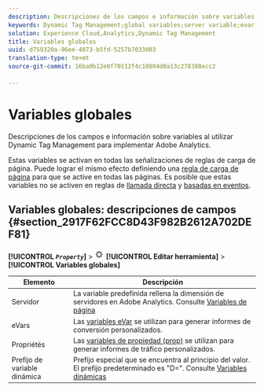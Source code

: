 ```yaml
---
description: Descripciones de los campos e información sobre variables al utilizar Dynamic Tag Management para implementar Adobe Analytics.
keywords: Dynamic Tag Management;global variables;server variable;evar;props;dynamic variable prefix;dynamic variable
solution: Experience Cloud,Analytics,Dynamic Tag Management
title: Variables globales
uuid: d759320a-96ee-4073-b5fd-5257b7033003
translation-type: tm+mt
source-git-commit: 16ba0b12e0f70112f4c10804d0a13c278388ecc2

---
```



# Variables globales

Descripciones de los campos e información sobre variables al utilizar Dynamic Tag Management para implementar Adobe Analytics.

Estas variables se activan en todas las señalizaciones de reglas de carga de página. Puede lograr el mismo efecto definiendo una [regla de carga de página](/help/implement/c-implement-with-dtm/c-rules/t-rules-page-conditions.md) para que se active en todas las páginas. Es posible que estas variables no se activen en reglas de [llamada directa](/help/implement/c-implement-with-dtm/c-rules/t-rules-direct-conditions.md) y [basadas en eventos](/help/implement/c-implement-with-dtm/c-rules/t-rules-event-conditions.md).

## Variables globales: descripciones de campos {#section_2917F62FCC8D43F982B2612A702DEF81}

**[!UICONTROL *`Property`*]** &gt; ![](assets/settings_gear.png) **[!UICONTROL Editar herramienta]** &gt; **[!UICONTROL Variables globales]**

| Elemento | Descripción |
|--- |--- |
| Servidor | La variable predefinida rellena la dimensión de servidores en Adobe Analytics. Consulte [Variables de página](/help/implement/js-implementation/c-variables/page-variables.md) |
| eVars | Las [variables eVar](/help/implement/js-implementation/c-variables/page-variables.md) se utilizan para generar informes de conversión personalizados. |
| Propriétés | Las [variables de propiedad (prop)](/help/implement/js-implementation/c-variables/page-variables.md) se utilizan para generar informes de tráfico personalizados. |
| Prefijo de variable dinámica | Prefijo especial que se encuentra al principio del valor. El prefijo predeterminado es "D=". Consulte [Variables dinámicas](/help/implement/js-implementation/c-variables/dynvars-overview.md) |
